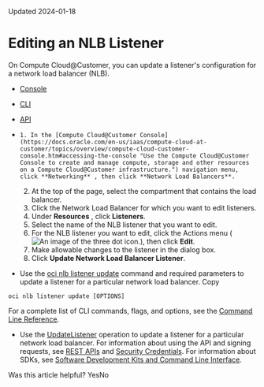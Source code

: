 Updated 2024-01-18
# Editing an NLB Listener
On Compute Cloud@Customer, you can update a listener's configuration for a network load balancer (NLB).
  * [Console](https://docs.oracle.com/en-us/iaas/compute-cloud-at-customer/topics/nlb/editing-an-nlb-listener.htm)
  * [CLI](https://docs.oracle.com/en-us/iaas/compute-cloud-at-customer/topics/nlb/editing-an-nlb-listener.htm)
  * [API](https://docs.oracle.com/en-us/iaas/compute-cloud-at-customer/topics/nlb/editing-an-nlb-listener.htm)


  *     1. In the [Compute Cloud@Customer Console](https://docs.oracle.com/en-us/iaas/compute-cloud-at-customer/topics/overview/compute-cloud-customer-console.htm#accessing-the-console "Use the Compute Cloud@Customer Console to create and manage compute, storage and other resources on a Compute Cloud@Customer infrastructure.") navigation menu, click **Networking** , then click **Network Load Balancers**.
    2. At the top of the page, select the compartment that contains the load balancer.
    3. Click the Network Load Balancer for which you want to edit listeners.
    4. Under **Resources** , click **Listeners**.
    5. Select the name of the NLB listener that you want to edit. 
    6. For the NLB listener you want to edit, click the Actions menu (![An image of the three dot icon.](https://docs.oracle.com/en-us/iaas/compute-cloud-at-customer/images/three-dots.png)), then click **Edit**.
    7. Make allowable changes to the listener in the dialog box. 
    8. Click **Update Network Load Balancer Listener**.
  * Use the [oci nlb listener update](https://docs.oracle.com/iaas/tools/oci-cli/latest/oci_cli_docs/cmdref/nlb/listener/update.html) command and required parameters to update a listener for a particular network load balancer.
Copy
```
oci nlb listener update [OPTIONS]
```

For a complete list of CLI commands, flags, and options, see the [Command Line Reference](https://docs.oracle.com/iaas/tools/oci-cli/latest/oci_cli_docs/index.html).
  * Use the [UpdateListener](https://docs.oracle.com/iaas/api/#/en/networkloadbalancer/20200501/Listener/UpdateListener) operation to update a listener for a particular network load balancer.
For information about using the API and signing requests, see [REST APIs](https://docs.oracle.com/iaas/Content/API/Concepts/usingapi.htm#REST_APIs) and [Security Credentials](https://docs.oracle.com/iaas/Content/General/Concepts/credentials.htm). For information about SDKs, see [Software Development Kits and Command Line Interface](https://docs.oracle.com/iaas/Content/API/Concepts/sdks.htm#Software_Development_Kits_and_Command_Line_Interface).


Was this article helpful?
YesNo

